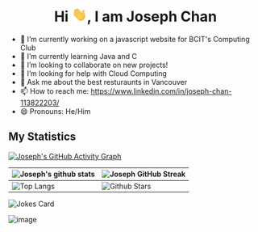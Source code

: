 
<h1 align="center">Hi <img src="https://raw.githubusercontent.com/ABSphreak/ABSphreak/master/gifs/Hi.gif" width="30px">, I am Joseph Chan </h1>

- 🔭 I’m currently working on a javascript website for BCIT's Computing Club
- 🌱 I’m currently learning Java and C
- 👯 I’m looking to collaborate on new projects!
- 🤔 I’m looking for help with Cloud Computing
- 💬 Ask me about the best resturaunts in Vancouver
- 📫 How to reach me: https://www.linkedin.com/in/joseph-chan-113822203/
- 😄 Pronouns: He/Him

## My Statistics

 
[![Joseph's GitHub Activity Graph](https://activity-graph.herokuapp.com/graph?username=jmc37&theme=tokyonight)](https://git.io/praveenscience)

| ![Joseph's github stats](https://github-readme-stats.vercel.app/api?username=jmc37&show_icons=true&theme=tokyonight) | ![Joseph GitHub Streak](https://github-readme-streak-stats.herokuapp.com/?user=jmc37&theme=tokyonight) |
| --- | --- |
| ![Top Langs](https://github-readme-stats.vercel.app/api/top-langs/?username=jmc37&theme=tokyonight) | ![Github Stars](https://github-readme-stats.vercel.app/api?username=jmc37&show_icons=true&locale=en&count_private=true&hide_rank=true&custom_title=My%20GitHub%20Stats&disable_animations=true&theme=tokyonight) |

![Jokes Card](https://readme-jokes.vercel.app/api?theme=tokyonight)

![image](https://user-images.githubusercontent.com/74024192/190503112-636118fb-dc0b-4fae-a9af-9fe650a4cc05.png)

<br>
